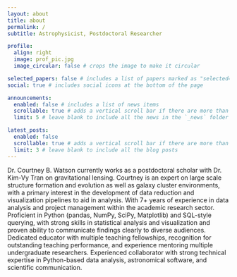 ```yaml
---
layout: about
title: about
permalink: /
subtitle: Astrophysicist, Postdoctoral Researcher

profile:
  align: right
  image: prof_pic.jpg
  image_circular: false # crops the image to make it circular

selected_papers: false # includes a list of papers marked as "selected={true}"
social: true # includes social icons at the bottom of the page

announcements:
  enabled: false # includes a list of news items
  scrollable: true # adds a vertical scroll bar if there are more than 3 news items
  limit: 5 # leave blank to include all the news in the `_news` folder

latest_posts:
  enabled: false
  scrollable: true # adds a vertical scroll bar if there are more than 3 new posts items
  limit: 3 # leave blank to include all the blog posts
---
```


Dr. Courtney B. Watson currently works as a postdoctoral scholar with Dr. Kim-Vy Tran on gravitational lensing.  Courtney is an expert on large scale structure formation and evolution as well as galaxy cluster environments, with a primary interest in the development of data reduction and visualization pipelines to aid in analysis. With 7+ years of experience in data analysis and project management within the academic research sector. Proficient in Python (pandas, NumPy, SciPy, Matplotlib) and SQL-style querying, with strong skills in statistical analysis and visualization and proven ability to communicate findings clearly to diverse audiences. Dedicated educator with multiple teaching fellowships, recognition for outstanding teaching performance, and experience mentoring multiple undergraduate researchers. Experienced collaborator with strong technical expertise in Python-based data analysis, astronomical software, and scientific communication. 
